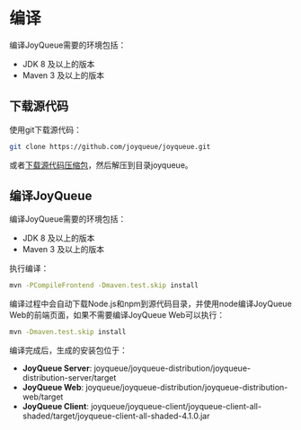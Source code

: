 # 编译

编译JoyQueue需要的环境包括：

* JDK 8 及以上的版本
* Maven 3 及以上的版本

## 下载源代码

使用git下载源代码：

```bash
git clone https://github.com/joyqueue/joyqueue.git
```

或者[下载源代码压缩包](https://github.com/joyqueue/joyqueue/archive/master.zip)，然后解压到目录joyqueue。

## 编译JoyQueue

编译JoyQueue需要的环境包括：

* JDK 8 及以上的版本
* Maven 3 及以上的版本

执行编译：

```bash
mvn -PCompileFrontend -Dmaven.test.skip install
```

编译过程中会自动下载Node.js和npm到源代码目录，并使用node编译JoyQueue Web的前端页面，如果不需要编译JoyQueue Web可以执行：

```bash
mvn -Dmaven.test.skip install
```

编译完成后，生成的安装包位于：

* **JoyQueue Server**: joyqueue/joyqueue-distribution/joyqueue-distribution-server/target
* **JoyQueue Web**: joyqueue/joyqueue-distribution/joyqueue-distribution-web/target
* **JoyQueue Client**: joyqueue/joyqueue-client/joyqueue-client-all-shaded/target/joyqueue-client-all-shaded-4.1.0.jar

